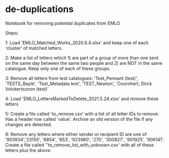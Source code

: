 # de-duplications
Notebook for removing potential duplicates from EMLO

Steps:

1: Load 'EMLO_Matched_Works_2020.6.4.xlsx' and keep one of each 'cluster' of matched letters.  

2: Make a list of letters which 1) are part of a group of more than one sent on the same day between the same two people and 2) are NOT in the same catalogue. Keep only one of each of these groups.  

3: Remove all letters from test catalogues: 'Test_Pennant (test)', 'TESTS_Bayle', 'Test_Metadata test', 'TEST_Newton', 'Coornhert, Dirck Volckertszoon (test)' 

4: Load 'EMLO_LettersMarkedToDelete_2021.5.24.xlsx' and remove these letters  

5: Create a file called 'to_remove.csv' with a list of all letter IDs to remove. Has a header row called 'value'. Archive an old version of the file if any changes are detected.  

6: Remove any letters where either sender or recipient ID are one of: '903934','23155', '6854', '853', '923980', '270', '300827', '901925', '906141'. Create a file called ''to_remove_list_with_unknown.csv' with all of these letters plus the above.  


